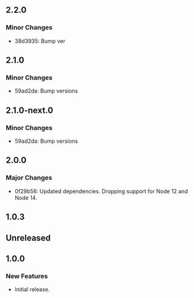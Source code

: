 <!-- Learn how to maintain this file at https://github.com/WordPress/gutenberg/tree/HEAD/packages#maintaining-changelogs. -->

## 2.2.0

### Minor Changes

- 38d3935: Bump ver

## 2.1.0

### Minor Changes

- 59ad2da: Bump versions

## 2.1.0-next.0

### Minor Changes

- 59ad2da: Bump versions

## 2.0.0

### Major Changes

- 0f29b56: Updated dependencies.
  Dropping support for Node 12 and Node 14.

## 1.0.3

## Unreleased

## 1.0.0

### New Features

- Initial release.
